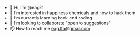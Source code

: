 - 👋 Hi, I’m @eag21
- 👀 I’m interested in happiness chemicals and how to hack them
- 🌱 I’m currently learning back-end coding
- 💞️ I’m looking to collaborate "open to suggestions" 
- 📫 How to reach me eag.tfa@gmail.com

<!---
eag21/eag21 is a ✨ special ✨ repository because its `README.md` (this file) appears on your GitHub profile.
You can click the Preview link to take a look at your changes.
--->
